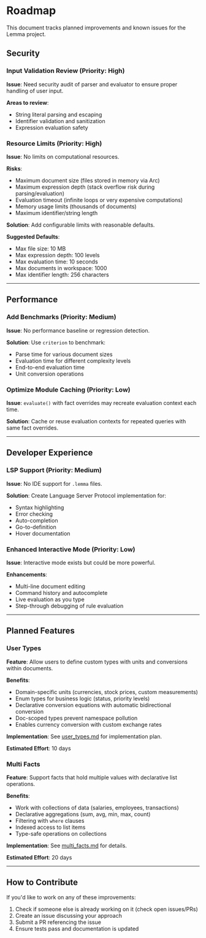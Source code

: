# Roadmap

This document tracks planned improvements and known issues for the Lemma project.

## Security

### Input Validation Review (Priority: High)

**Issue**: Need security audit of parser and evaluator to ensure proper handling of user input.

**Areas to review**:
- String literal parsing and escaping
- Identifier validation and sanitization
- Expression evaluation safety

### Resource Limits (Priority: High)

**Issue**: No limits on computational resources.

**Risks**:
- Maximum document size (files stored in memory via Arc)
- Maximum expression depth (stack overflow risk during parsing/evaluation)
- Evaluation timeout (infinite loops or very expensive computations)
- Memory usage limits (thousands of documents)
- Maximum identifier/string length

**Solution**: Add configurable limits with reasonable defaults.

**Suggested Defaults**:
- Max file size: 10 MB
- Max expression depth: 100 levels
- Max evaluation time: 10 seconds
- Max documents in workspace: 1000
- Max identifier length: 256 characters

---

## Performance

### Add Benchmarks (Priority: Medium)

**Issue**: No performance baseline or regression detection.

**Solution**: Use `criterion` to benchmark:
- Parse time for various document sizes
- Evaluation time for different complexity levels
- End-to-end evaluation time
- Unit conversion operations

### Optimize Module Caching (Priority: Low)

**Issue**: `evaluate()` with fact overrides may recreate evaluation context each time.

**Solution**: Cache or reuse evaluation contexts for repeated queries with same fact overrides.

---

## Developer Experience

### LSP Support (Priority: Medium)

**Issue**: No IDE support for `.lemma` files.

**Solution**: Create Language Server Protocol implementation for:
- Syntax highlighting
- Error checking
- Auto-completion
- Go-to-definition
- Hover documentation

### Enhanced Interactive Mode (Priority: Low)

**Issue**: Interactive mode exists but could be more powerful.

**Enhancements**:
- Multi-line document editing
- Command history and autocomplete
- Live evaluation as you type
- Step-through debugging of rule evaluation

---

## Planned Features

### User Types

**Feature**: Allow users to define custom types with units and conversions within documents.

**Benefits**:
- Domain-specific units (currencies, stock prices, custom measurements)
- Enum types for business logic (status, priority levels)
- Declarative conversion equations with automatic bidirectional conversion
- Doc-scoped types prevent namespace pollution
- Enables currency conversion with custom exchange rates

**Implementation**: See [user_types.md](user_types.md) for implementation plan.

**Estimated Effort**: 10 days

### Multi Facts

**Feature**: Support facts that hold multiple values with declarative list operations.

**Benefits**:
- Work with collections of data (salaries, employees, transactions)
- Declarative aggregations (sum, avg, min, max, count)
- Filtering with `where` clauses
- Indexed access to list items
- Type-safe operations on collections

**Implementation**: See [multi_facts.md](multi_facts.md) for details.

**Estimated Effort**: 20 days

---

## How to Contribute

If you'd like to work on any of these improvements:

1. Check if someone else is already working on it (check open issues/PRs)
2. Create an issue discussing your approach
3. Submit a PR referencing the issue
4. Ensure tests pass and documentation is updated

